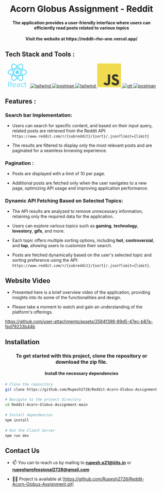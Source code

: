 <h1 align="center">Acorn Globus Assignment - Reddit</h1>
<h4 align="center">The application provides a user-friendly interface where users can efficiently read posts related to various topics</h4>
<h4 align="center">Visit the website at https://reddit-rho-one.vercel.app/</h4>

<h2 align="left">Tech Stack and Tools :</h2>

<a href="https://reactjs.org/" target="_blank" rel="noreferrer"> <img src="https://raw.githubusercontent.com/devicons/devicon/master/icons/react/react-original-wordmark.svg" alt="react" width="80" height="80"/> </a>
<a href="https://tailwindcss.com/" target="_blank" rel="noreferrer"> <img src="https://www.vectorlogo.zone/logos/tailwindcss/tailwindcss-icon.svg" alt="tailwind" width="80" height="80"/> </a>
<a href="https://react-icons.github.io/react-icons/" target="_blank" rel="noreferrer"> <img src="https://static.javatpoint.com/tutorial/reactjs/images/react-icons.png" alt="postman" width="180" height="80"/> </a>
<a href="https://www.reddit.com/?rdt=45662" target="_blank" rel="noreferrer"> <img src="https://logos-world.net/wp-content/uploads/2023/12/Reddit-Logo.png" alt="tailwind" width="150" height="80"/> </a>
<a href="https://developer.mozilla.org/en-US/docs/Web/JavaScript" target="_blank" rel="noreferrer"> <img src="https://raw.githubusercontent.com/devicons/devicon/master/icons/javascript/javascript-original.svg" alt="javascript" width="80" height="80"/> </a>
<a href="https://git-scm.com/" target="_blank" rel="noreferrer"> <img src="https://www.vectorlogo.zone/logos/git-scm/git-scm-icon.svg" alt="git" width="80" height="80"/> </a>
<a href="https://postman.com" target="_blank" rel="noreferrer"> <img src="https://www.vectorlogo.zone/logos/getpostman/getpostman-icon.svg" alt="postman" width="80" height="80"/> </a>



<h2 align="left">Features :</h2>


<h3 align="left">Search bar Implementation: </h3> 

- Users can search for specific content, and based on their input query, related posts are retrieved from the Reddit API: 
  `https://www.reddit.com/r/{subreddit}/{sort}/.json?limit={limit}`

- The results are filtered to display only the most relevant posts and are paginated for a seamless browsing experience.


<h3 align="left">Pagination : </h3>

- Posts are displayed with a limit of 10 per page.

- Additional posts are fetched only when the user navigates to a new page, optimizing API usage and improving application performance.


<h3 align="left">Dynamic API Fetching Based on Selected Topics:</h3>

- The API results are analyzed to remove unnecessary information, retaining only the required data for the application.
  
- Users can explore various topics such as **gaming**, **technology**, **lovestory**, **gifs**, and more.
  
- Each topic offers multiple sorting options, including **hot**, **controversial**, and **top**, allowing users to customize their search.
  
- Posts are fetched dynamically based on the user's selected topic and sorting preference using the API:  
  `https://www.reddit.com/r/{subreddit}/{sort}/.json?limit={limit}`.



<h2 align="left">Website Video</h2>

- Presented here is a brief overview video of the application, providing insights into its some of the functionalities and design.

- Please take a moment to watch and gain an understanding of the platform's offerings.


https://github.com/user-attachments/assets/2584f398-89d5-47ec-b87a-fed79233b44b


<h2 align="left">Installation</h2>
<h3 align="center">To get started with this project, clone the repository or download the zip file.</h3>
<h4 align="center">Install the necessary dependencies</h4>

```bash
# Clone the repository
git clone https://github.com/Rupesh2728/Reddit-Acorn-Globus-Assignment.git

# Navigate to the project directory
cd Reddit-Acorn-Globus-Assignment-main

# Install dependencies
npm install

# Run the Client Server
npm run dev

```

<h2 align="left">Contact Us</h2>

- 📫 You can to reach us by mailing to **rupesh.p21@iiits.in** or **rupeshprofessional2728@gmail.com**

- 👨‍💻 Project is available at [https://github.com/Rupesh2728/Reddit-Acorn-Globus-Assignment.git]
  




